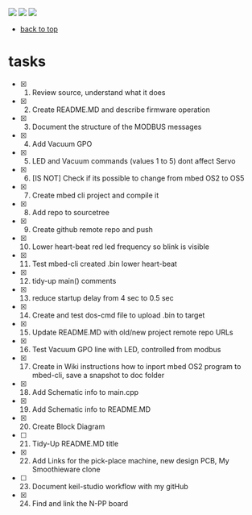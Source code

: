 [![](https://img.shields.io/badge/organization-nikoschalikias-blue.svg)](https://github.com/nikoschalikias) 
[![](https://img.shields.io/badge/remote-n--DAP__MODBUS__FEEDER__ADC-green.svg)](https://github.com/nikoschalikias/firm_n-DAP_MODBUS_FEEDER_ADC)
[![](https://img.shields.io/badge/local-F:\prj_soft\keil--studio\firm__n--DAP__MODBUS__FEEDER__ADC-orange.svg)]() 



* [back to top](README.md) 

# tasks

- [x] 1. Review source, understand what it does
- [x] 2. Create README.MD and describe firmware operation
- [x] 3. Document the structure of the MODBUS messages
- [x] 4. Add Vacuum GPO
- [x] 5. LED and Vacuum commands (values 1 to 5) dont affect Servo
- [x] 6. [IS NOT] Check if its possible to change from mbed OS2 to OS5
- [x] 7. Create mbed cli project and compile it
- [x] 8. Add repo to sourcetree
- [x] 9. Create github remote repo and push
- [x] 10. Lower heart-beat red led frequency so blink is visible
- [x] 11. Test mbed-cli created .bin lower heart-beat
- [x] 12. tidy-up main() comments
- [x] 13. reduce startup delay from 4 sec to 0.5 sec
- [x] 14. Create and test dos-cmd file to upload .bin to target
- [x] 15. Update README.MD with old/new project remote repo URLs
- [x] 16. Test Vacuum GPO line with LED, controlled from modbus
- [x] 17. Create in Wiki instructions how to inport mbed OS2 program to mbed-cli, save a snapshot to doc folder
- [x] 18. Add Schematic info to main.cpp
- [x] 19. Add Schematic info to README.MD
- [x] 20. Create Block Diagram
- [ ] 21. Tidy-Up README.MD title
- [x] 22. Add Links for the pick-place machine, new design PCB, My Smoothieware clone
- [ ] 23. Document keil-studio workflow with my gitHub
- [x] 24. Find and link the N-PP board
